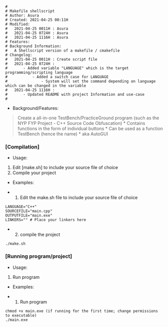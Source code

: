 ```
#
# Makefile shellscript
# Author: Asura
# Created: 2021-04-25 00:11H
# Modified: 
#   2021-04-25 0011H : Asura
#   2021-04-25 0724H : Asura
#   2021-04-25 1116H : Asura
# Features: 
# Background Information: 
#   A Shellscript version of a makefile / cmakefile
# Changelog:
#   2021-04-25 0011H : Create script file
#   2021-04-25 0724H : 
#       - Added variable "LANGUAGE" which is the target programming/scripting language
#           - Added a switch case for LANGUAGE 
#               - System will set the command depending on language which can be changed in the variable
#   2021-04-25 1116H :
#       - Updated README with project Information and use-case
#
```

+ Background/Features: 
> Create a all-in-one TestBench/PracticeGround program (such as the NYP FYP Project - C++ Source Code Obfuscation)
    * Contains functions in the form of individual buttons
    * Can be used as a function TestBench (hence the name)
    * aka AutoGUI

### [Compilation]
+ Usage:
1. Edit [make.sh] to include your source file of choice
2. Compile your project

+ Examples:
* 1. Edit the make.sh file to include your source file of choice
```
LANGUAGE="C++"
SOURCEFILE="main.cpp"
OUTPUTFILE="main.exe"
LINKERS="" # Place your linkers here
```
* 2. compile the project
```
./make.sh
```

### [Running program/project]
+ Usage:
1. Run program

+ Examples:
* 1. Run program
```
chmod +x main.exe (if running for the first time; change permissions to executable)
./main.exe
```

